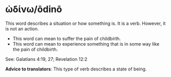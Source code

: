 # ὠδίνω/ōdinō
This word describes a situation or how something is. It is a verb. However, it is not an action.

* This word can mean to suffer the pain of childbirth.
* This word can mean to experience something that is in some way like the pain of childbirth.

See: Galatians 4:19, 27; Revelation 12:2

**Advice to translators**: This type of verb describes a state of being. 

